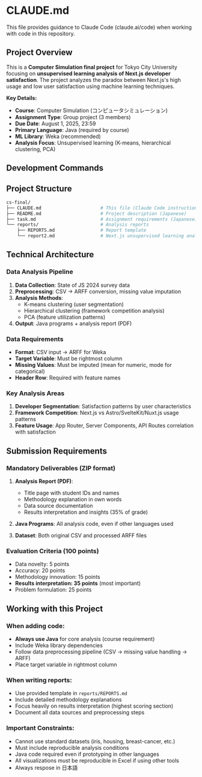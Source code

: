 # CLAUDE.md

This file provides guidance to Claude Code (claude.ai/code) when working with code in this repository.

## Project Overview

This is a **Computer Simulation final project** for Tokyo City University focusing on **unsupervised learning analysis of Next.js developer satisfaction**. The project analyzes the paradox between Next.js's high usage and low user satisfaction using machine learning techniques.

**Key Details:**
- **Course**: Computer Simulation (コンピュータシミュレーション)
- **Assignment Type**: Group project (3 members)
- **Due Date**: August 1, 2025, 23:59
- **Primary Language**: Java (required by course)
- **ML Library**: Weka (recommended)
- **Analysis Focus**: Unsupervised learning (K-means, hierarchical clustering, PCA)

## Development Commands


## Project Structure

```bash
cs-final/
├── CLAUDE.md                      # This file (Claude Code instructions)
├── README.md                      # Project description (Japanese)
├── task.md                        # Assignment requirements (Japanese)
└── reports/                       # Analysis reports
    ├── REPORTS.md                 # Report template
    └── report2.md                 # Next.js unsupervised learning analysis report
```

## Technical Architecture

### Data Analysis Pipeline
1. **Data Collection**: State of JS 2024 survey data
2. **Preprocessing**: CSV → ARFF conversion, missing value imputation
3. **Analysis Methods**:
   - K-means clustering (user segmentation)
   - Hierarchical clustering (framework competition analysis)
   - PCA (feature utilization patterns)
4. **Output**: Java programs + analysis report (PDF)

### Data Requirements
- **Format**: CSV input → ARFF for Weka
- **Target Variable**: Must be rightmost column
- **Missing Values**: Must be imputed (mean for numeric, mode for categorical)
- **Header Row**: Required with feature names

### Key Analysis Areas
1. **Developer Segmentation**: Satisfaction patterns by user characteristics
2. **Framework Competition**: Next.js vs Astro/SvelteKit/Nuxt.js usage patterns  
3. **Feature Usage**: App Router, Server Components, API Routes correlation with satisfaction

## Submission Requirements

### Mandatory Deliverables (ZIP format)
1. **Analysis Report (PDF)**:
   - Title page with student IDs and names
   - Methodology explanation in own words
   - Data source documentation
   - Results interpretation and insights (35% of grade)
   
2. **Java Programs**: All analysis code, even if other languages used
3. **Dataset**: Both original CSV and processed ARFF files

### Evaluation Criteria (100 points)
- Data novelty: 5 points
- Accuracy: 20 points  
- Methodology innovation: 15 points
- **Results interpretation: 35 points** (most important)
- Problem formulation: 25 points

## Working with this Project

### When adding code:
- **Always use Java** for core analysis (course requirement)
- Include Weka library dependencies
- Follow data preprocessing pipeline (CSV → missing value handling → ARFF)
- Place target variable in rightmost column

### When writing reports:
- Use provided template in `reports/REPORTS.md`
- Include detailed methodology explanations
- Focus heavily on results interpretation (highest scoring section)
- Document all data sources and preprocessing steps

### Important Constraints:
- Cannot use standard datasets (iris, housing, breast-cancer, etc.)
- Must include reproducible analysis conditions
- Java code required even if prototyping in other languages
- All visualizations must be reproducible in Excel if using other tools
- Always respose in 日本語
